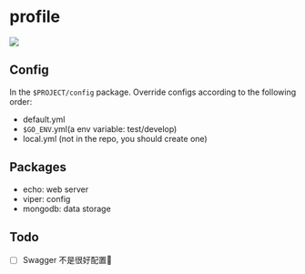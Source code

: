 # profile

![](https://github.com/26huitailang/profile/workflows/Go/badge.svg)

## Config

In the `$PROJECT/config` package. Override configs according to the following order:
- default.yml
- `$GO_ENV`.yml(a env variable: test/develop)
- local.yml (not in the repo, you should create one)

## Packages

- echo: web server
- viper: config
- mongodb: data storage

## Todo

- [ ] Swagger 不是很好配置🙅‍